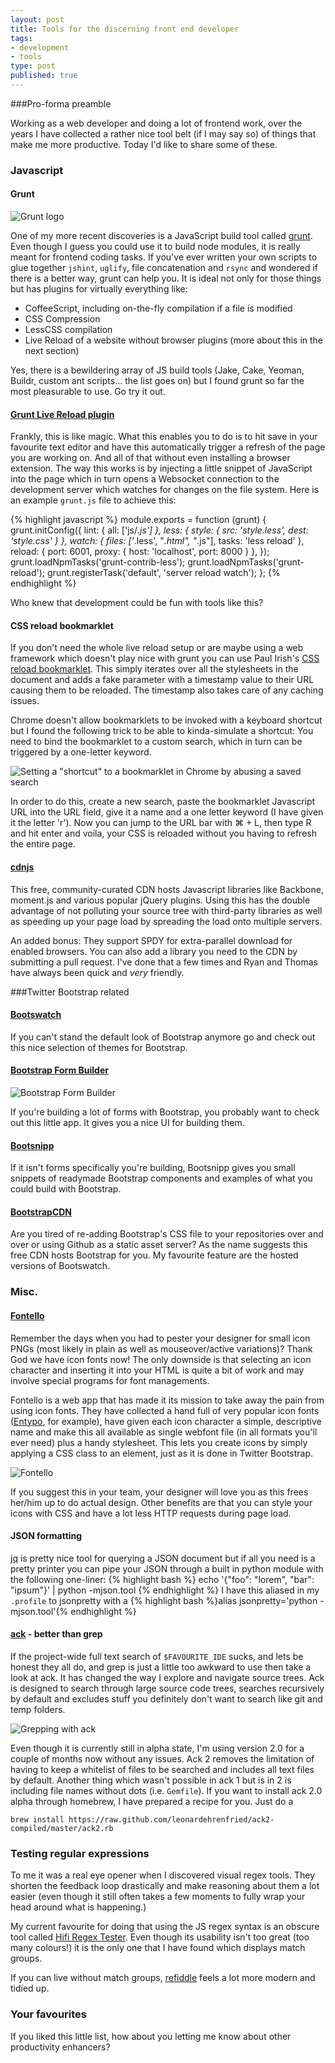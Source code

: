 ```yaml
---
layout: post
title: Tools for the discerning front end developer
tags:
- development
- tools
type: post
published: true
---
```


###Pro-forma preamble

Working as a web developer and doing a lot of frontend work, over the years I have collected a rather nice tool belt (if I may say so) of things that make me more productive. Today I'd like to share some of these.

### Javascript

#### Grunt

![Grunt logo](https://lh6.googleusercontent.com/-rC0dC5mG4Pk/UJgVyx8ORJI/AAAAAAAAIQw/Q4M0-N92Q08/s288/logo.png)

One of my more recent discoveries is a JavaScript build tool called [grunt][5]. Even though I guess you could use it to build node modules, it is really meant for frontend coding tasks. If you've ever written your own scripts to glue together `jshint`, `uglify`, file concatenation and `rsync` and wondered if there is a better way, grunt can help you. It is ideal not only for those things but has plugins for virtually everything like:

* CoffeeScript, including on-the-fly compilation if a file is modified
* CSS Compression
* LessCSS compilation
* Live Reload of a website without browser plugins (more about this in the next section)

Yes, there is a bewildering array of JS build tools (Jake, Cake, Yeoman, Buildr, custom ant scripts... the list goes on) but I found grunt so far the most pleasurable to use. Go try it out.

#### [Grunt Live Reload plugin][6]

Frankly, this is like magic. What this enables you to do is to hit save in your favourite text editor and have this automatically trigger a refresh of the page you are working on. And all of that without even installing a browser extension. The way this works is by injecting a little snippet of JavaScript into the page which in turn opens a Websocket connection to the development server which watches for changes on the file system. Here is an example `grunt.js` file to achieve this:

{% highlight javascript %}
module.exports = function (grunt) {
  grunt.initConfig({
    lint: {
      all: ['js/*.js']
    },
    less: {
      style: {
        src: 'style.less',
        dest: 'style.css'
      }
    },
    watch: {
      files: ['*.less', "*.html", "*.js"],
      tasks: 'less reload'
    },
    reload: {
      port: 6001,
      proxy: {
        host: 'localhost',
        port: 8000
      }
    },
  });
  grunt.loadNpmTasks('grunt-contrib-less');
  grunt.loadNpmTasks('grunt-reload');
  grunt.registerTask('default', 'server reload watch');
};
{% endhighlight %}

Who knew that development could be fun with tools like this?

#### CSS reload bookmarklet

If you don't need the whole live reload setup or are maybe using a web framework which doesn't play nice with grunt you can use Paul Irish's [CSS reload bookmarklet][7]. This simply iterates over all the stylesheets in the document and adds a fake parameter with a timestamp value to their URL causing them to be reloaded. The timestamp also takes care of any caching issues.

Chrome doesn't allow bookmarklets to be invoked with a keyboard shortcut but I found the following trick to be able to kinda-simulate a shortcut: You need to bind the bookmarklet to a custom search, which in turn can be triggered by a one-letter keyword.

![Setting a "shortcut" to a bookmarklet in Chrome by abusing a saved search](https://lh5.googleusercontent.com/-_Whl1sZppio/UJgbghpKQwI/AAAAAAAAIRA/h-aeCDdn3-w/s674/Screen%2520Shot%25202012-11-05%2520at%252021.02.27.png)

In order to do this, create a new search, paste the bookmarklet Javascript URL into the URL field, give it a name and a one letter keyword (I have given it the letter 'r'). Now you can jump to the URL bar with ⌘ + L, then type R and hit enter and voila, your CSS is reloaded without you having to refresh the entire page.

#### [cdnjs][8]

This free, community-curated CDN hosts Javascript libraries like Backbone, moment.js and various popular jQuery plugins. Using this has the double advantage of not polluting your source tree with third-party libraries as well as speeding up your page load by spreading the load onto multiple servers.

An added bonus: They support SPDY for extra-parallel download for enabled browsers. You can also add a library you need to the CDN by submitting a pull request. I've done that a few times and Ryan and Thomas have always been quick and _very_ friendly.

###Twitter Bootstrap related

#### [Bootswatch][1]

If you can't stand the default look of Bootstrap anymore go and check out this nice selection of themes for Bootstrap.

#### [Bootstrap Form Builder][2]

![Bootstrap Form Builder](https://lh6.googleusercontent.com/-Od5fO3TehO4/UJgTx4eGJUI/AAAAAAAAIQo/Z4zslSr1aOw/s481/Screen%2520Shot%25202012-11-05%2520at%252020.29.45.png)

If you're building a lot of forms with Bootstrap, you probably want to check out this little app. It gives you a nice UI for building them.

#### [Bootsnipp][3]

If it isn't forms specifically you're building, Bootsnipp gives you small snippets of readymade Bootstrap components and examples of what you could build with Bootstrap.

#### [BootstrapCDN][4]

Are you tired of re-adding Bootstrap's CSS file to your repositories over and over or using Github as a static asset server? As the name suggests this free CDN hosts Bootstrap for you. My favourite feature are the hosted versions of Bootswatch.

### Misc.

#### [Fontello][9]

Remember the days when you had to pester your designer for small icon PNGs (most likely in plain as well as mouseover/active variations)? Thank God we have icon fonts now! The only downside is that selecting an icon character and inserting it into your HTML is quite a bit of work and may involve special programs for font managements.

Fontello is a web app that has made it its mission to take away the pain from using icon fonts. They have collected a hand full of very popular icon fonts ([Entypo][10], for example), have given each icon character a simple, descriptive name and make this all available as single webfont file (in all formats you'll ever need) plus a handy stylesheet. This lets you create icons by simply applying a CSS class to an element, just as it is done in Twitter Bootstrap.

![Fontello](https://lh5.googleusercontent.com/-fj4HRCQhhxQ/UJgkMDywG3I/AAAAAAAAIRU/H5NWQF-UcEA/s229/Screen%2520Shot%25202012-11-05%2520at%252021.39.53.png)

If you suggest this in your team, your designer will love you as this frees her/him up to do actual design. Other benefits are that you can style your icons with CSS and have a lot less HTTP requests during page load.

#### JSON formatting

[jq][11] is pretty nice tool for querying a JSON document but if all you need is a pretty printer you can pipe your JSON through a built in python module with the following one-liner:
{% highlight bash %}
echo '{"foo": "lorem", "bar": "ipsum"}' | python -mjson.tool
{% endhighlight %}
I have this aliased in my `.profile` to jsonpretty with a
{% highlight bash %}alias jsonpretty='python -mjson.tool'{% endhighlight %}

#### [ack][12] - better than grep

If the project-wide full text search of `$FAVOURITE_IDE` sucks, and lets be honest they all do, and grep is just a little too awkward to use then take a look at ack. It has changed the way I explore and navigate source trees. Ack is designed to search through large source code trees, searches recursively by default and excludes stuff you definitely don't want to search like git and temp folders.

![Grepping with ack](https://lh3.googleusercontent.com/-R7dPtGgbuvQ/UJlzS4QCrlI/AAAAAAAAIRk/EnSQkgHQPy0/s471/Screen%2520Shot%25202012-11-06%2520at%252021.29.07.png)

Even though it is currently still in alpha state, I'm using version 2.0 for a couple of months now without any issues. Ack 2 removes the limitation of having to keep a whitelist of files to be searched and includes all text files by default. Another thing which wasn't possible in ack 1 but is in 2 is including file names without dots (i.e. `Gemfile`). If you want to install ack 2.0 alpha through homebrew, I have prepared a recipe for you. Just do a

    brew install https://raw.github.com/leonardehrenfried/ack2-compiled/master/ack2.rb

### Testing regular expressions
To me it was a real eye opener when I discovered visual regex tools. They
shorten the feedback loop drastically and make reasoning about them a lot
easier (even though it still often takes a few moments to fully wrap your head
around what is happening.)

My current favourite for doing that using the JS regex syntax is
an obscure tool called [Hifi Regex Tester](http://www.gethifi.com/tools/regex).
Even though its usability isn't too great (too many colours!) it is the only
one that I have found which displays match groups.

If you can live without match groups, [refiddle](http://refiddle.com/) feels a
lot more modern and tidied up.

### Your favourites

If you liked this little list, how about you letting me know about other
productivity enhancers?

 [1]: http://bootswatch.com/
 [2]: http://bootstrap-forms.heroku.com/
 [3]: http://bootsnipp.com/
 [4]: http://www.bootstrapcdn.com/
 [5]: http://gruntjs.com/
 [6]: https://github.com/webxl/grunt-reload
 [7]: http://paulirish.com/2008/how-to-iterate-quickly-when-debugging-css/
 [8]: http://cdnjs.com/
 [9]: http://fontello.com/
 [10]: http://www.entypo.com/
 [11]: http://stedolan.github.com/jq/
 [12]: http://betterthangrep.com/
